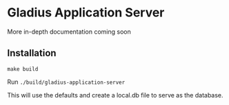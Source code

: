 # Gladius Application Server

More in-depth documentation coming soon

## Installation

`make build`

Run `./build/gladius-application-server`

This will use the defaults and create a local.db file to serve as the database.

